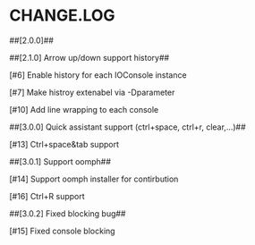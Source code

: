 
# CHANGE.LOG #

##[2.0.0]##


##[2.1.0] Arrow up/down support history##

[#6] Enable history for each IOConsole instance

[#7] Make histroy extenabel via -Dparameter

[#10] Add line wrapping to each console

##[3.0.0] Quick assistant support (ctrl+space, ctrl+r, clear,...)##

[#13] Ctrl+space&tab support

##[3.0.1] Support oomph##

[#14] Support oomph installer for contirbution

[#16] Ctrl+R support 

##[3.0.2] Fixed blocking bug##

[#15] Fixed console blocking 


